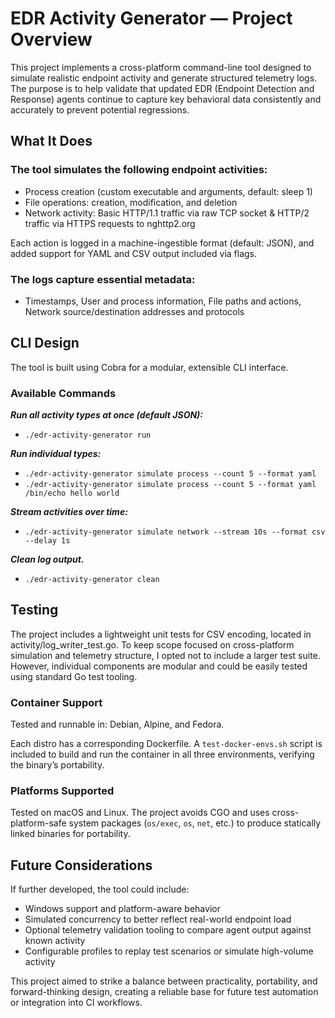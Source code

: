 # EDR Activity Generator — Project Overview

This project implements a cross-platform command-line tool designed to simulate realistic endpoint activity and generate structured telemetry logs. The purpose is to help validate that updated EDR (Endpoint Detection and Response) agents continue to capture key behavioral data consistently and accurately to prevent potential regressions.

## What It Does

### The tool simulates the following endpoint activities:

- Process creation (custom executable and arguments, default: sleep 1)
- File operations: creation, modification, and deletion
- Network activity: Basic HTTP/1.1 traffic via raw TCP socket & HTTP/2 traffic via HTTPS requests to nghttp2.org

Each action is logged in a machine-ingestible format (default: JSON), and added support for YAML and CSV output included via flags.

### The logs capture essential metadata:

- Timestamps, User and process information, File paths and actions, Network source/destination addresses and protocols

## CLI Design

The tool is built using Cobra for a modular, extensible CLI interface.

### Available Commands

***Run all activity types at once (default JSON):***

- `./edr-activity-generator run`

***Run individual types:***

- `./edr-activity-generator simulate process --count 5 --format yaml`
- `./edr-activity-generator simulate process --count 5 --format yaml /bin/echo hello world`

***Stream activities over time:***

- `./edr-activity-generator simulate network --stream 10s --format csv --delay 1s`

***Clean log output.***

- `./edr-activity-generator clean`

## Testing

The project includes a lightweight unit tests for CSV encoding, located in activity/log_writer_test.go. To keep scope focused on cross-platform simulation and telemetry structure, I opted not to include a larger test suite. However, individual components are modular and could be easily tested using standard Go test tooling.

### Container Support

Tested and runnable in: Debian, Alpine, and Fedora.

Each distro has a corresponding Dockerfile. A `test-docker-envs.sh` script is included to build and run the container in all three environments, verifying the binary’s portability.

### Platforms Supported

Tested on macOS and Linux. The project avoids CGO and uses cross-platform-safe system packages (`os/exec`, `os`, `net`, etc.) to produce statically linked binaries for portability.

## Future Considerations

If further developed, the tool could include:

- Windows support and platform-aware behavior
- Simulated concurrency to better reflect real-world endpoint load
- Optional telemetry validation tooling to compare agent output against known activity
- Configurable profiles to replay test scenarios or simulate high-volume activity

This project aimed to strike a balance between practicality, portability, and forward-thinking design, creating a reliable base for future test automation or integration into CI workflows.
